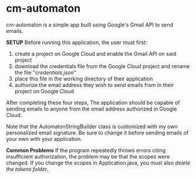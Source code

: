 # cm-automaton
cm-automaton is a simple app built using Google's Gmail API to send emails.

**SETUP**
Before running this application, the user must first:

1. create a project on Google Cloud and enable the Gmail API on said project
2. download the credentials file from the Google Cloud project and rename the file "*credentials.json*"
3. place this file in the working directory of their application
4. authorize the email address they wish to send emails from in their project on Google Cloud

After completing these four steps, The application should be capable of sending emails to anyone from the email address authorized in Google Cloud.

Note that the AutomatonStringBuilder class is customized with my own personalized email signature. Be sure to change it before sending emails of your own with your application.

**Common Problems**
If the program repeatedly throws errors citing insufficient authorization, the problem may be that the scopes were changed. If you change the scopes in Application.java, you must also *delete the tokens folder*.
